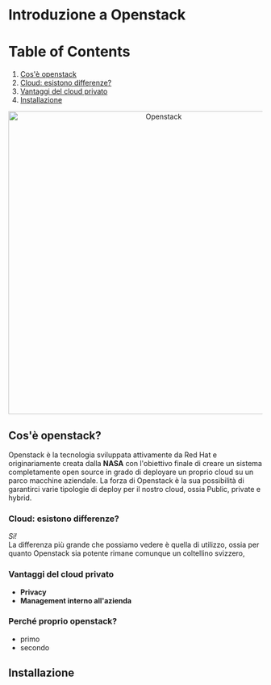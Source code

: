 # Introduzione a Openstack
# Table of Contents
1. [Cos'è openstack](#Cos'è-openstack?)
2. [Cloud: esistono differenze?](#Cloud:-esistono-differenze?)
3. [Vantaggi del cloud privato](#Vantaggi-del-cloud-privato)
4. [Installazione](#Installazione)

<p align="center">
    <img src="images/openlogo.png" alt="Openstack" width="600"/>
</p>

## Cos'è openstack?
Openstack è la tecnologia sviluppata attivamente da Red Hat e originariamente creata dalla **NASA** con l'obiettivo finale di creare un sistema completamente open source in grado di deployare un proprio cloud su un parco macchine aziendale.
La forza di Openstack è la sua possibilità di garantirci varie tipologie di deploy per il nostro cloud, ossia Public, private e hybrid.

### Cloud: esistono differenze?
_Si!_ <br>
La differenza più grande che possiamo vedere è quella di utilizzo, ossia per quanto Openstack sia potente rimane comunque un coltellino svizzero,

### Vantaggi del cloud privato
* **Privacy** 
* **Management interno all'azienda**
### Perché proprio openstack?
- primo
- secondo

## Installazione



